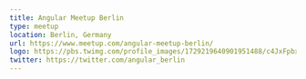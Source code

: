 ```yaml
---
title: Angular Meetup Berlin
type: meetup
location: Berlin, Germany
url: https://www.meetup.com/angular-meetup-berlin/
logo: https://pbs.twimg.com/profile_images/1729219640901951488/c4JxFpbx_400x400.jpg
twitter: https://twitter.com/angular_berlin
---
```

